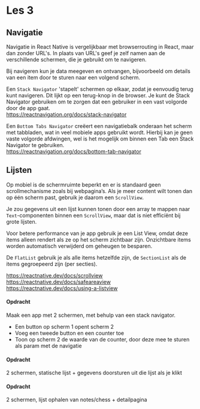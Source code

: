 # Les 3

## Navigatie

Navigatie in React Native is vergelijkbaar met browserrouting in React, maar dan zonder URL's. In plaats van URL's
geef je zelf namen aan de verschillende schermen, die je gebruikt om te navigeren.

Bij navigeren kun je data meegeven en ontvangen, bijvoorbeeld om details van een item door te sturen naar een volgend
scherm.

Een `Stack Navigator` 'stapelt' schermen op elkaar, zodat je eenvoudig terug kunt navigeren. Dit lijkt op een terug-knop
in de browser. Je kunt de Stack Navigator gebruiken om te zorgen dat een gebruiker in een vast volgorde door de app
gaat.<br>
https://reactnavigation.org/docs/stack-navigator

Een `Bottom Tabs Navigator` creëert een navigatiebalk onderaan het scherm met tabbladen, wat in veel mobiele apps
gebruikt wordt. Hierbij kan je geen vaste volgorde afdwingen, wel is het mogelijk om binnen een Tab een Stack Navigator
te gebruiken.<br>
https://reactnavigation.org/docs/bottom-tab-navigator

## Lijsten

Op mobiel is de schermruimte beperkt en er is standaard geen scrollmechanisme zoals bij webpagina’s. Als je meer content
wilt tonen dan op één scherm past, gebruik je daarom een `ScrollView`.

Je zou gegevens uit een lijst kunnen tonen door een array te mappen naar `Text`-componenten binnen een `ScrollView`,
maar dat is niet efficiënt bij grote lijsten.

Voor betere performance van je app gebruik je een List View, omdat deze items alleen rendert als ze op het scherm
zichtbaar zijn. Onzichtbare items worden automatisch verwijderd om geheugen te besparen.

De `FlatList` gebruik je als alle items hetzelfde zijn, de `SectionList` als de items gegroepeerd zijn (per secties).

https://reactnative.dev/docs/scrollview<br>
https://reactnative.dev/docs/safeareaview<br>
https://reactnative.dev/docs/using-a-listview

#### Opdracht

Maak een app met 2 schermen, met behulp van een stack navigator.

* Een button op scherm 1 opent scherm 2
* Voeg een tweede button en een counter toe
* Toon op scherm 2 de waarde van de counter, door deze mee te sturen als param met de navigatie

#### Opdracht

2 schermen, statische lijst + gegevens doorsturen uit die lijst als je klikt

#### Opdracht

2 schermen, lijst ophalen van notes/chess + detailpagina